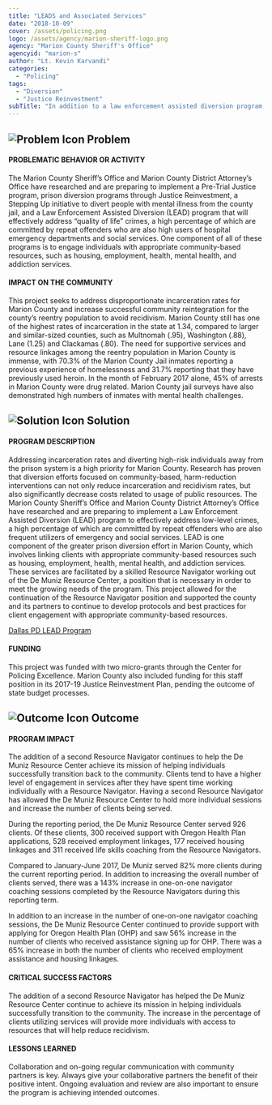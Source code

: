 ```yaml
---
title: "LEADS and Associated Services"
date: "2018-10-09"
cover: /assets/policing.png
logo: /assets/agency/marion-sheriff-logo.png
agency: "Marion County Sheriff's Office"
agencyid: "marion-s"
author: "Lt. Kevin Karvandi"
categories:
  - "Policing"
tags:
  - "Diversion"
  - "Justice Reinvestment"
subTitle: "In addition to a law enforcement assisted diversion program, a Resource Navigator helped individuals successfully transition back to the community."
---
```


## ![Problem Icon](https://github.com/google/material-design-icons/raw/master/alert/1x_web/ic_error_outline_black_48dp.png "Problem") Problem

#### PROBLEMATIC BEHAVIOR OR ACTIVITY

The Marion County Sheriff’s Office and Marion County District Attorney’s Office have researched and are preparing to implement a Pre-Trial Justice program, prison diversion programs through Justice Reinvestment, a Stepping Up initiative to divert people with mental illness from the county jail, and a Law Enforcement Assisted Diversion (LEAD) program that will effectively address “quality of life” crimes, a high percentage of which are committed by repeat offenders who are also high users of hospital emergency departments and social services. One component of all of these programs is to engage individuals with appropriate community-based resources, such as housing, employment, health, mental health, and addiction services.

#### IMPACT ON THE COMMUNITY

This project seeks to address disproportionate incarceration rates for Marion County and increase successful community reintegration for the county’s reentry population to avoid recidivism. Marion County still has one of the highest rates of incarceration in the state at 1.34, compared to larger and similar-sized counties, such as Multnomah (.95), Washington (.88), Lane (1.25) and Clackamas (.80). The need for supportive services and resource linkages among the reentry population in Marion County is immense, with 70.3% of the Marion County Jail inmates reporting a previous experience of homelessness and 31.7% reporting that they have previously used heroin. In the month of February 2017 alone, 45% of arrests in Marion County were drug related. Marion County jail surveys have also demonstrated high numbers of inmates with mental health challenges.

## ![Solution Icon](https://github.com/google/material-design-icons/raw/master/action/1x_web/ic_lightbulb_outline_black_48dp.png "Solution") Solution

#### PROGRAM DESCRIPTION

Addressing incarceration rates and diverting high-risk individuals away from the prison system is a high priority for Marion County. Research has proven that diversion efforts focused on community-based, harm-reduction interventions can not only reduce incarceration and recidivism rates, but also significantly decrease costs related to usage of public resources. The Marion County Sheriff’s Office and Marion County District Attorney’s Office have researched and are preparing to implement a Law Enforcement Assisted Diversion (LEAD) program to effectively address low-level crimes, a high percentage of which are committed by repeat offenders who are also frequent utilizers of emergency and social services. LEAD is one component of the greater prison diversion effort in Marion County, which involves linking clients with appropriate community-based resources such as housing, employment, health, mental health, and addiction services. These services are facilitated by a skilled Resource Navigator working out of the De Muniz Resource Center, a position that is necessary in order to meet the growing needs of the program. This project allowed for the continuation of the Resource Navigator position and supported the county and its partners to continue to develop protocols and best practices for client engagement with appropriate community-based resources.

[Dallas PD LEAD Program](/law-enforcement-assisted-diversion/)

#### FUNDING

This project was funded with two micro-grants through the Center for Policing Excellence. Marion County also included funding for this staff position in its 2017-19 Justice Reinvestment Plan, pending the outcome of state budget processes.

## ![Outcome Icon](https://github.com/google/material-design-icons/raw/master/action/1x_web/ic_view_list_black_48dp.png "Outcome") Outcome

#### PROGRAM IMPACT

The addition of a second Resource Navigator continues to help the De Muniz Resource Center achieve its mission of helping individuals successfully transition back to the community. Clients tend to have a higher level of engagement in services after they have spent time working individually with a Resource Navigator. Having a second Resource Navigator has allowed the De Muniz Resource Center to hold more individual sessions and increase the number of clients being served.

During the reporting period, the De Muniz Resource Center served 926 clients. Of these clients, 300 received support with Oregon Health Plan applications, 528 received employment linkages, 177 received housing linkages and 311 received life skills coaching from the Resource Navigators.

Compared to January-June 2017, De Muniz served 82% more clients during the current reporting period. In addition to increasing the overall number of clients served, there was a 143% increase in one-on-one navigator coaching sessions completed by the Resource Navigators during this reporting term.

In addition to an increase in the number of one-on-one navigator coaching sessions, the De Muniz Resource Center continued to provide support with applying for Oregon Health Plan (OHP) and saw 56% increase in the number of clients who received assistance signing up for OHP. There was a 65% increase in both the number of clients who received employment assistance and housing linkages.

#### CRITICAL SUCCESS FACTORS

The addition of a second Resource Navigator has helped the De Muniz Resource Center continue to achieve its mission in helping individuals successfully transition to the community. The increase in the percentage of clients utilizing services will provide more individuals with access to resources that will help reduce recidivism.

#### LESSONS LEARNED

Collaboration and on-going regular communication with community partners is key. Always give your collaborative partners the benefit of their positive intent. Ongoing evaluation and review are also important to ensure the program is achieving intended outcomes.
